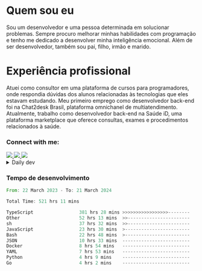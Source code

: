 # Quem sou eu
Sou um desenvolvedor e uma pessoa determinada em solucionar problemas. Sempre procuro melhorar minhas habilidades com programação e tenho me dedicado a desenvolver minha inteligência emocional. Além de ser desenvolvedor, também sou pai, filho, irmão e marido.

# Experiência profissional
Atuei como consultor em uma plataforma de cursos para programadores, onde respondia dúvidas dos alunos relacionadas às tecnologias que eles estavam estudando.
Meu primeiro emprego como desenvolvedor back-end foi na Chat2desk Brasil, plataforma omnichanel de multiatendimento.
Atualmente, trabalho como desenvolvedor back-end na Saúde iD, uma plataforma marketplace que oferece consultas, exames e procedimentos relacionados à saúde.

### Connect with me:
<a href="https://www.linkedin.com/in/theusmoreira" target="_blank" >
<img src="https://img.shields.io/badge/linkedin-%230077B5.svg?&style=for-the-badge&logo=linkedin&logoColor=white ">
</a>
<a href="https://www.instagram.com/matheus.s.moreira/" target="_blank">
<img src="https://img.shields.io/badge/instagram-%23E4405F.svg?&style=for-the-badge&logo=instagram&logoColor=white">
</a>
<a href="mailto:matheussm301@gmail.com"  target="_blank">
<img src="https://img.shields.io/badge/gmail-%23E4405F.svg?&style=for-the-badge&logo=gmail&logoColor=white">
</a>


<details>
  <summary>Daily dev </summary>
<p>
  <a href="https://app.daily.dev/matheussantos"><img src="https://github.com/matheus-santos-moreira/matheus-santos-moreira/blob/master/devcard.svg" width="200" alt="Matheus Santos's Dev Card"/></a>
 </p>
</details>

<h3>Tempo de desenvolvimento</h3>

<!--START_SECTION:waka-->

```rust
From: 22 March 2023 - To: 21 March 2024

Total Time: 521 hrs 11 mins

TypeScript                 381 hrs 28 mins >>>>>>>>>>>>>>>>>--------   66.53 %
Other                      52 hrs 13 mins  >>-----------------------   09.11 %
sh                         37 hrs 32 mins  >>-----------------------   06.55 %
JavaScript                 23 hrs 30 mins  >------------------------   04.10 %
Bash                       22 hrs 48 mins  >------------------------   03.98 %
JSON                       10 hrs 33 mins  -------------------------   01.84 %
Docker                     8 hrs 54 mins   -------------------------   01.55 %
YAML                       7 hrs 53 mins   -------------------------   01.38 %
Python                     4 hrs 9 mins    -------------------------   00.73 %
Go                         4 hrs 2 mins    -------------------------   00.70 %
```

<!--END_SECTION:waka-->
